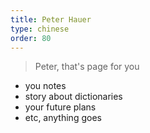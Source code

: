 ```yaml
---
title: Peter Hauer
type: chinese
order: 80
---
```


> Peter, that's page for you

- you notes
- story about dictionaries
- your future plans
- etc, anything goes
